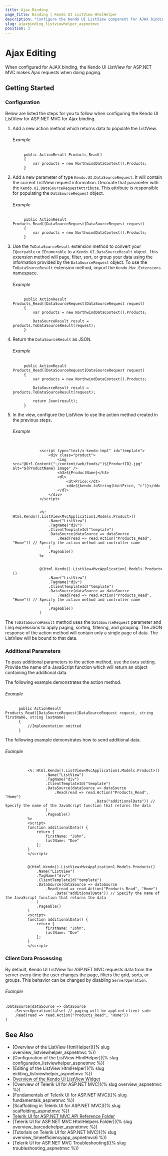 ```yaml
---
title: Ajax Binding
page_title: Binding | Kendo UI ListView HtmlHelper
description: "Configure the Kendo UI ListView component for AJAX binding and easily enable client-data processing during AJAX binding."
slug: ajaxbinding_listviewhelper_aspnetmvc
position: 3
---
```


# Ajax Editing

When configured for AJAX binding, the Kendo UI ListView for ASP.NET MVC makes Ajax requests when doing paging.

## Getting Started

### Configuration

Below are listed the steps for you to follow when configuring the Kendo UI ListView for ASP.NET MVC for Ajax binding.

1. Add a new action method which returns data to populate the ListView.

    ###### Example

            public ActionResult Products_Read()
            {
                var products = new NorthwindDataContext().Products;
            }

1. Add a new parameter of type `Kendo.UI.DataSourceRequest`. It will contain the current ListView request information. Decorate that parameter with the `Kendo.UI.DataSourceRequestAttribute`. This attribute is responsible for populating the `DataSourceRequest` object.

    ###### Example

            public ActionResult Products_Read([DataSourceRequest]DataSourceRequest request)
            {
                var products = new NorthwindDataContext().Products;
            }

1. Use the `ToDataSourceResult` extension method to convert your `IQueryable` or `IEnumerable` to a `Kendo.UI.DataSourceResult` object. This extension method will page, filter, sort, or group your data using the information provided by the `DataSourceRequest` object. To use the `ToDataSourceResult` extension method, import the `Kendo.Mvc.Extensions` namespace.

    ###### Example

            public ActionResult Products_Read([DataSourceRequest]DataSourceRequest request)
            {
                var products = new NorthwindDataContext().Products;

                DataSourceResult result = products.ToDataSourceResult(request);
            }

1. Return the `DataSourceResult` as JSON.

    ###### Example

            public ActionResult Products_Read([DataSourceRequest]DataSourceRequest request)
            {
                var products = new NorthwindDataContext().Products;

                DataSourceResult result = products.ToDataSourceResult(request);

                return Json(result);
            }

1. In the view, configure the ListView to use the action method created in the previous steps.

    ###### Example

    ```tab-Item-Template

                <script type="text/x-kendo-tmpl" id="template">
                    <div class="product">
                        <img src="@Url.Content("~/content/web/foods/")${ProductID}.jpg" alt="${ProductName} image" />
                        <h3>${ProductName}</h3>
                        <dl>
                            <dt>Price:</dt>
                            <dd>${kendo.toString(UnitPrice, "c")}</dd>
                        </dl>
                    </div>
                </script>
    ```
    ```tab-ASPX

                <%: Html.Kendo().ListView<MvcApplication1.Models.Product>()
                    .Name("ListView")
                    .TagName("div")
                    .ClientTemplateId("template")
                    .DataSource(dataSource => dataSource
                        .Read(read => read.Action("Products_Read", "Home")) // Specify the action method and controller name
                    )
                    .Pageable()
                %>
    ```
    ```tab-Razor

                @(Html.Kendo().ListView<MvcApplication1.Models.Product>()
                    .Name("ListView")
                    .TagName("div")
                    .ClientTemplateId("template")
                    .DataSource(dataSource => dataSource
                        .Read(read => read.Action("Products_Read", "Home")) // Specify the action method and controller name
                    )
                    .Pageable()
                )
    ```

The `ToDataSourceResult` method uses the `DataSourceRequest` parameter and Linq expressions to apply paging, sorting, filtering, and grouping. The JSON response of the action method will contain only a single page of data. The ListView will be bound to that data.

### Additional Parameters

To pass additional parameters to the action method, use the `Data` setting. Provide the name of a JavaScript function which will return an object containing the additional data.

The following example demonstrates the action method.

###### Example

          public ActionResult Products_Read([DataSourceRequest]DataSourceRequest request, string firstName, string lastName)
          {
              //Implementation omitted
          }


The following example demonstrates how to send additional data.

###### Example

```tab-ASPX

          <%: Html.Kendo().ListView<MvcApplication1.Models.Product>()
                  .Name("ListView")
                  .TagName("div")
                  .ClientTemplateId("template")
                  .DataSource(dataSource => dataSource
                      .Read(read => read.Action("Products_Read", "Home")
                                        .Data("additionalData")) // Specify the name of the JavaScript function that returns the data
                  )
                  .Pageable()
          %>
          <script>
          function additionalData() {
              return {
                  firstName: "John",
                  lastName: "Doe"
              };
          }
          </script>
```
```tab-Razor

          @(Html.Kendo().ListView<MvcApplication1.Models.Product>()
              .Name("ListView")
              .TagName("div")
              .ClientTemplateId("template")
              .DataSource(dataSource => dataSource
                  .Read(read => read.Action("Products_Read", "Home")
                      .Data("additionalData")) // Specify the name of the JavaScript function that returns the data
              )
              .Pageable()
          )
          <script>
          function additionalData() {
              return {
                  firstName: "John",
                  lastName: "Doe"
              };
          }
          </script>
```

### Client Data Processing

By default, Kendo UI ListView for ASP.NET MVC requests data from the server every time the user changes the page, filters the grid, sorts, or groups. This behavior
can be changed by disabling `ServerOperation`.

###### Example

    .DataSource(dataSource => dataSource
        .ServerOperation(false) // paging will be applied client-side
        .Read(read => read.Action("Products_Read", "Home"))
    )

## See Also

* [Overview of the ListView HtmlHelper]({% slug overview_listviewhelper_aspnetmvc %})
* [Configuration of the ListView HtmlHelper]({% slug configuration_listviewhelper_aspnetmvc %})
* [Editing of the ListView HtmlHelper]({% slug eiditing_listviewhelper_aspnetmvc %})
* [Overview of the Kendo UI ListView Widget](http://docs.telerik.com/kendo-ui/controls/data-management/listview/overview)
* [Overview of Telerik UI for ASP.NET MVC]({% slug overview_aspnetmvc %})
* [Fundamentals of Telerik UI for ASP.NET MVC]({% slug fundamentals_aspnetmvc %})
* [Scaffolding in Telerik UI for ASP.NET MVC]({% slug scaffolding_aspnetmvc %})
* [Telerik UI for ASP.NET MVC API Reference Folder](/api/Kendo.Mvc/AggregateFunction)
* [Telerik UI for ASP.NET MVC HtmlHelpers Folder]({% slug overview_barcodehelper_aspnetmvc %})
* [Tutorials on Telerik UI for ASP.NET MVC]({% slug overview_timeefficiencyapp_aspnetmvc6 %})
* [Telerik UI for ASP.NET MVC Troubleshooting]({% slug troubleshooting_aspnetmvc %})
